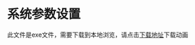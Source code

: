 # 系统参数设置

此文件是exe文件，需要下载到本地浏览，请点击[下载地址](http://resource.3cwdb.com/kailong-donghua/开龙初始化_4开龙设置.exe)下载动画

